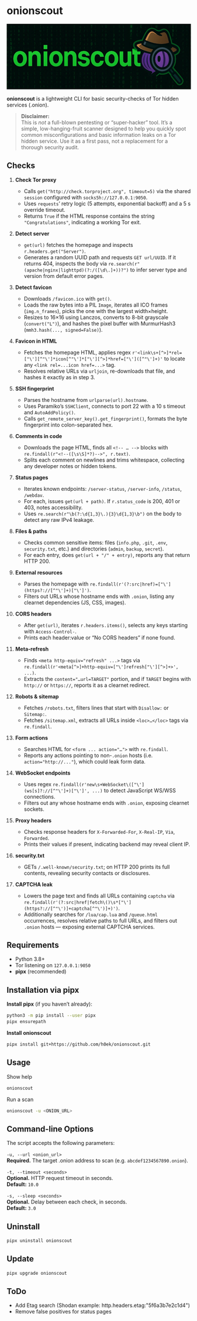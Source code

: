 # onionscout

![onionscout](onionscout.webp)

**onionscout** is a lightweight CLI for basic security-checks of Tor hidden services (.onion).

> **Disclaimer:**  
> This is *not* a full-blown pentesting or “super-hacker” tool. It’s a simple, low-hanging-fruit scanner designed to help you quickly spot common misconfigurations and basic information leaks on a Tor hidden service. Use it as a first pass, not a replacement for a thorough security audit.

## Checks
1. **Check Tor proxy**  
   - Calls `get("http://check.torproject.org", timeout=5)` via the shared `session` configured with `socks5h://127.0.0.1:9050`.  
   - Uses `requests`’ retry logic (5 attempts, exponential backoff) and a 5 s override timeout.  
   - Returns `True` if the HTML response contains the string `"Congratulations"`, indicating a working Tor exit.

2. **Detect server**  
   - `get(url)` fetches the homepage and inspects `r.headers.get("Server")`.  
   - Generates a random UUID path and requests `GET url/UUID`. If it returns 404, inspects the body via `re.search(r"(apache|nginx|lighttpd)(?:/([\d\.]+))?")` to infer server type and version from default error pages.

3. **Detect favicon**  
   - Downloads `/favicon.ico` with `get()`.  
   - Loads the raw bytes into a PIL `Image`, iterates all ICO frames (`img.n_frames`), picks the one with the largest width×height.  
   - Resizes to 16×16 using Lanczos, converts to 8-bit grayscale (`convert("L")`), and hashes the pixel buffer with MurmurHash3 (`mmh3.hash(..., signed=False)`).

4. **Favicon in HTML**  
   - Fetches the homepage HTML, applies regex `r'<link\s+[^>]*rel=["\'][^"\']*icon[^"\']*["\'][^>]*href=["\']([^"\']+)'` to locate any `<link rel=...icon href=...>` tag.  
   - Resolves relative URLs via `urljoin`, re-downloads that file, and hashes it exactly as in step 3.

5. **SSH fingerprint**  
   - Parses the hostname from `urlparse(url).hostname`.  
   - Uses Paramiko’s `SSHClient`, connects to port 22 with a 10 s timeout and `AutoAddPolicy()`.  
   - Calls `get_remote_server_key().get_fingerprint()`, formats the byte fingerprint into colon-separated hex.

6. **Comments in code**  
   - Downloads the page HTML, finds all `<!-- … -->` blocks with `re.findall(r"<!--([\s\S]*?)-->", r.text)`.  
   - Splits each comment on newlines and trims whitespace, collecting any developer notes or hidden tokens.

7. **Status pages**  
   - Iterates known endpoints: `/server-status`, `/server-info`, `/status`, `/webdav`.  
   - For each, issues `get(url + path)`. If `r.status_code` is 200, 401 or 403, notes accessibility.  
   - Uses `re.search(r"\b(?:\d{1,3}\.){3}\d{1,3}\b")` on the body to detect any raw IPv4 leakage.

8. **Files & paths**  
   - Checks common sensitive items: files (`info.php`, `.git`, `.env`, `security.txt`, etc.) and directories (`admin`, `backup`, `secret`).  
   - For each entry, does `get(url + "/" + entry)`, reports any that return HTTP 200.

9. **External resources**  
   - Parses the homepage with `re.findall(r'(?:src|href)=["\'](https?://[^"\']+)["\']')`.  
   - Filters out URLs whose hostname ends with `.onion`, listing any clearnet dependencies (JS, CSS, images).

10. **CORS headers**  
    - After `get(url)`, iterates `r.headers.items()`, selects any keys starting with `Access-Control-`.  
    - Prints each header:value or “No CORS headers” if none found.

11. **Meta-refresh**  
    - Finds `<meta http-equiv="refresh" ...>` tags via `re.findall(r'<meta[^>]+http-equiv=["\']refresh["\'][^>]+>', ...)`.  
    - Extracts the `content="…url=TARGET"` portion, and if `TARGET` begins with `http://` or `https://`, reports it as a clearnet redirect.

12. **Robots & sitemap**  
    - Fetches `/robots.txt`, filters lines that start with `Disallow:` or `Sitemap:`.  
    - Fetches `/sitemap.xml`, extracts all URLs inside `<loc>…</loc>` tags via `re.findall`.

13. **Form actions**  
    - Searches HTML for `<form ... action="…">` with `re.findall`.  
    - Reports any actions pointing to non-`.onion` hosts (i.e. `action="http://..."`), which could leak form data.

14. **WebSocket endpoints**  
    - Uses regex `re.findall(r'new\s+WebSocket\(["\'](ws[s]?://[^"\']+)["\']', ...)` to detect JavaScript WS/WSS connections.  
    - Filters out any whose hostname ends with `.onion`, exposing clearnet sockets.

15. **Proxy headers**  
    - Checks response headers for `X-Forwarded-For`, `X-Real-IP`, `Via`, `Forwarded`.  
    - Prints their values if present, indicating backend may reveal client IP.

16. **security.txt**  
    - GETs `/.well-known/security.txt`; on HTTP 200 prints its full contents, revealing security contacts or disclosures.

17. **CAPTCHA leak**  
    - Lowers the page text and finds all URLs containing `captcha` via `re.findall(r'(?:src|href|fetch\()\s*["\'](https?://[^"\')]+captcha[^"\')]+)')`.  
    - Additionally searches for `/lua/cap.lua` and `/queue.html` occurrences, resolves relative paths to full URLs, and filters out `.onion` hosts — exposing external CAPTCHA services.

## Requirements
- Python 3.8+  
- Tor listening on `127.0.0.1:9050`
- **pipx** (recommended)

## Installation via pipx
**Install pipx** (if you haven’t already):  
```bash
python3 -m pip install --user pipx
pipx ensurepath
```

**Install onionscout**
```bash
pipx install git+https://github.com/h0ek/onionscout.git
```

## Usage
Show help
```bash
onionscout
```

Run a scan
```bash
onionscout -u <ONION_URL>
```
## Command-line Options

The script accepts the following parameters:

`-u, --url <onion_url>`  
**Required.** The target .onion address to scan (e.g. `abcdef1234567890.onion`).

`-t, --timeout <seconds>`  
**Optional.** HTTP request timeout in seconds.  
**Default:** `10.0`

`-s, --sleep <seconds>`  
**Optional.** Delay between each check, in seconds.  
**Default:** `3.0`

## Uninstall
```bash
pipx uninstall onionscout
```

## Update
```bash
pipx upgrade onionscout
```

## ToDo
- Add Etag search (Shodan example: http.headers.etag:"5f6a3b7e2c1d4")
- Remove false positives for status pages
